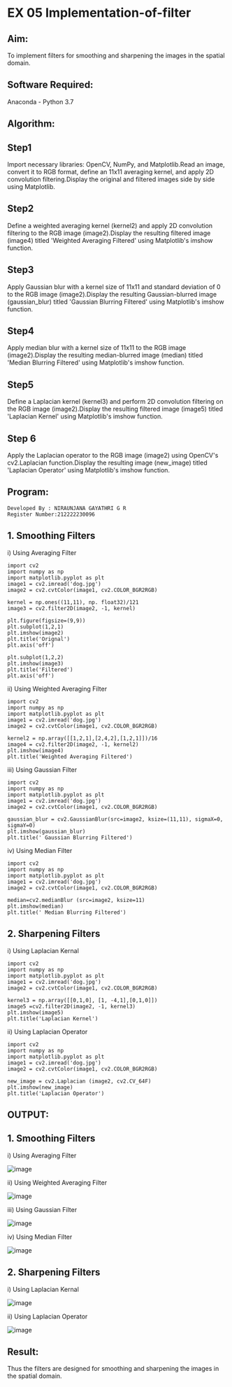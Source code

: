 # EX 05 Implementation-of-filter

## Aim:
To implement filters for smoothing and sharpening the images in the spatial domain.

## Software Required:
Anaconda - Python 3.7

## Algorithm:
## Step1
Import necessary libraries: OpenCV, NumPy, and Matplotlib.Read an image, convert it to RGB format, define an 11x11 averaging kernel, and apply 2D convolution filtering.Display the original and filtered images side by side using Matplotlib.
## Step2
Define a weighted averaging kernel (kernel2) and apply 2D convolution filtering to the RGB image (image2).Display the resulting filtered image (image4) titled 'Weighted Averaging Filtered' using Matplotlib's imshow function.
## Step3
Apply Gaussian blur with a kernel size of 11x11 and standard deviation of 0 to the RGB image (image2).Display the resulting Gaussian-blurred image (gaussian_blur) titled 'Gaussian Blurring Filtered' using Matplotlib's imshow function.
## Step4
Apply median blur with a kernel size of 11x11 to the RGB image (image2).Display the resulting median-blurred image (median) titled 'Median Blurring Filtered' using Matplotlib's imshow function.
## Step5
Define a Laplacian kernel (kernel3) and perform 2D convolution filtering on the RGB image (image2).Display the resulting filtered image (image5) titled 'Laplacian Kernel' using Matplotlib's imshow function.
## Step 6
Apply the Laplacian operator to the RGB image (image2) using OpenCV's cv2.Laplacian function.Display the resulting image (new_image) titled 'Laplacian Operator' using Matplotlib's imshow function.

## Program:
```
Developed By : NIRAUNJANA GAYATHRI G R
Register Number:212222230096
```
## 1. Smoothing Filters

i) Using Averaging Filter
```
import cv2
import numpy as np
import matplotlib.pyplot as plt
image1 = cv2.imread('dog.jpg')
image2 = cv2.cvtColor(image1, cv2.COLOR_BGR2RGB)

kernel = np.ones((11,11), np. float32)/121
image3 = cv2.filter2D(image2, -1, kernel)

plt.figure(figsize=(9,9))
plt.subplot(1,2,1)
plt.imshow(image2)
plt.title('Orignal')
plt.axis('off')

plt.subplot(1,2,2)
plt.imshow(image3)
plt.title('Filtered')
plt.axis('off')
```
ii) Using Weighted Averaging Filter
```
import cv2
import numpy as np
import matplotlib.pyplot as plt
image1 = cv2.imread('dog.jpg')
image2 = cv2.cvtColor(image1, cv2.COLOR_BGR2RGB)

kernel2 = np.array([[1,2,1],[2,4,2],[1,2,1]])/16
image4 = cv2.filter2D(image2, -1, kernel2)
plt.imshow(image4)
plt.title('Weighted Averaging Filtered')
```
iii) Using Gaussian Filter
```
import cv2
import numpy as np
import matplotlib.pyplot as plt
image1 = cv2.imread('dog.jpg')
image2 = cv2.cvtColor(image1, cv2.COLOR_BGR2RGB)

gaussian_blur = cv2.GaussianBlur(src=image2, ksize=(11,11), sigmaX=0, sigmaY=0)
plt.imshow(gaussian_blur)
plt.title(' Gaussian Blurring Filtered')
```
iv) Using Median Filter
```
import cv2
import numpy as np
import matplotlib.pyplot as plt
image1 = cv2.imread('dog.jpg')
image2 = cv2.cvtColor(image1, cv2.COLOR_BGR2RGB)

median=cv2.medianBlur (src=image2, ksize=11)
plt.imshow(median)
plt.title(' Median Blurring Filtered')
```
## 2. Sharpening Filters

i) Using Laplacian Kernal
```
import cv2
import numpy as np
import matplotlib.pyplot as plt
image1 = cv2.imread('dog.jpg')
image2 = cv2.cvtColor(image1, cv2.COLOR_BGR2RGB)

kernel3 = np.array([[0,1,0], [1, -4,1],[0,1,0]])
image5 =cv2.filter2D(image2, -1, kernel3)
plt.imshow(image5)
plt.title('Laplacian Kernel')
```
ii) Using Laplacian Operator
```
import cv2
import numpy as np
import matplotlib.pyplot as plt
image1 = cv2.imread('dog.jpg')
image2 = cv2.cvtColor(image1, cv2.COLOR_BGR2RGB)

new_image = cv2.Laplacian (image2, cv2.CV_64F)
plt.imshow(new_image)
plt.title('Laplacian Operator')
```
## OUTPUT:
## 1. Smoothing Filters

i) Using Averaging Filter

![image](https://github.com/niraunjana/Implementation-of-filter/assets/119395610/91a9c651-243c-45a3-a792-f43d8adb17f9)



ii) Using Weighted Averaging Filter

![image](https://github.com/niraunjana/Implementation-of-filter/assets/119395610/1f5b5d12-4b26-4da7-bd87-c28bfc69b25d)



iii) Using Gaussian Filter

![image](https://github.com/niraunjana/Implementation-of-filter/assets/119395610/40113313-0e9e-47b7-a30f-551cdd1f7f18)



iv) Using Median Filter

![image](https://github.com/niraunjana/Implementation-of-filter/assets/119395610/22c77b50-e53a-46e9-92e9-804522c11931)


## 2. Sharpening Filters

i) Using Laplacian Kernal

![image](https://github.com/niraunjana/Implementation-of-filter/assets/119395610/3f182d0d-acd5-47ab-9606-284ed97c81e2)


ii) Using Laplacian Operator

![image](https://github.com/niraunjana/Implementation-of-filter/assets/119395610/10e85595-7cad-4f41-95b8-9a25fc363a29)


## Result:
Thus the filters are designed for smoothing and sharpening the images in the spatial domain.
